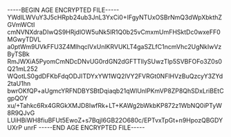 -----BEGIN AGE ENCRYPTED FILE-----
YWdlLWVuY3J5cHRpb24ub3JnL3YxCi0+IFgyNTUxOSBrNmQ3dWpXbkthZGVmWCtI
cmNVNXdraDIwQS9HRjdlOW5uNk5lR1Q0b25vCmxmUmFHSktDc0wxeFF0MGwyTDVL
a0ptWm9UVkFFU3Z4MlhqclVxUnlKRVUKLT4gaSZLfC1ncmVhc2UgNkIwVzByTSBk
RmJWXiA5PyomCmNDcDNvUG0rdGN2dGFTTllySUwzTlp5SVBFOFo3Z0s0Q21mL252
WQotLS0gdDFKbFdqODJITDYxYW1WQ2lVY2FVRGt0NFlHVzBuQzcyY3ZYd2taU1hn
bwrOKfQP+aUgmcYRFNDBYSBtDqiaqb21qWlUnlPKmVP8ZP8QhSDxLriBEtCgpQOY
xu/+Tahkc6Rx4GRGkXMJD8IwfRk+LT+KAWg2bWkbKP872z1WbNQ0iPTyW8R9QJvG
LUiHBiWH8fiuBFUt5EwoZ+s7BqjI6GB22O680c/EPTvxTpGt+n9HpozQBGDYUXrP
unrF
-----END AGE ENCRYPTED FILE-----
